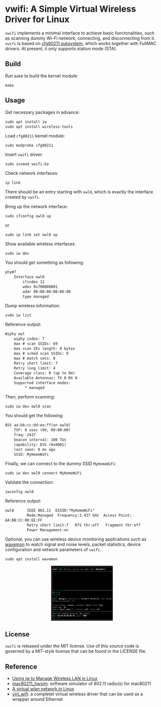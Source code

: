 # vwifi: A Simple Virtual Wireless Driver for Linux

`vwifi` implements a minimal interface to achieve basic functonalities,
such as scanning dummy Wi-Fi network, connecting, and disconnecting from it.
`vwifi` is based on [cfg80211 subsystem](https://www.kernel.org/doc/html/latest/driver-api/80211/cfg80211.html),
which works together with FullMAC drivers. At present, it only supports station mode (STA).

## Build

Run `mak`e to build the kernel module:
```shell
make
```

## Usage

Get necessary packages in advance:
```shell
sudo apt install iw
sudo apt install wireless-tools
```

Load `cfg80211` kernel module:
```shell
sudo modprobe cfg80211
```

Insert `vwifi` driver:
```shell
sudo insmod vwifi.ko
```

Check network interfaces:
```shell
ip link
```

There should be an entry starting with `owl0`, which is exactly the interface created by `vwifi`.

Bring up the network interface:
```shell
sudo ifconfig owl0 up
```

or
```shell
sudo ip link set owl0 up
```

Show available wireless interfaces:
```shell
sudo iw dev
```

You should get something as following:
```
phy#7
	Interface owl0
		ifindex 12
		wdev 0x700000001
		addr 00:00:00:00:00:00
		type managed
```

Dump wireless information:
```shell
sudo iw list
```

Reference output:
```
Wiphy owl
	wiphy index: 7
	max # scan SSIDs: 69
	max scan IEs length: 0 bytes
	max # sched scan SSIDs: 0
	max # match sets: 0
	Retry short limit: 7
	Retry long limit: 4
	Coverage class: 0 (up to 0m)
	Available Antennas: TX 0 RX 0
	Supported interface modes:
		 * managed
```

Then, perform scanning:
```shell
sudo iw dev owl0 scan
```

You should get the following:
```
BSS aa:bb:cc:dd:ee:ff(on owl0)
	TSF: 0 usec (0d, 00:00:00)
	freq: 2437
	beacon interval: 100 TUs
	capability: ESS (0x0001)
	last seen: 0 ms ago
	SSID: MyHomeWiFi
```

Finally, we can connect to the dummy SSID `MyHomeWiFi`:
```shell
sudo iw dev owl0 connect MyHomeWiFi
```

Validate the connection:
```shell
iwconfig owl0
```

Reference output:
```
owl0      IEEE 802.11  ESSID:"MyHomeWiFi"
          Mode:Managed  Frequency:2.437 GHz  Access Point: AA:BB:CC:DD:EE:FF
          Retry short limit:7   RTS thr:off   Fragment thr:off
          Power Management:on
```

Optional, you can use wireless device monitoring applications such as [wavemon](https://github.com/uoaerg/wavemon) to
watch signal and noise levels, packet statistics, device configuration and network parameters of `vwifi`.
```shell
sudo apt install wavemon
```

<p align="center"><img src="assets/wavemon.png" alt="logo image" width=40%></p>


## License

`vwifi` is released under the MIT license. Use of this source code is governed
by a MIT-style license that can be found in the LICENSE file.

## Reference

* [Using iw to Manage Wireless LAN in Linux](http://ict.siit.tu.ac.th/help/iw)
* [mac80211_hwsim](https://www.kernel.org/doc/html/latest/networking/mac80211_hwsim/mac80211_hwsim.html): software simulator of 802.11 radio(s) for mac80211
* [A virtual wlan network in Linux](https://feldspaten.org/2020/04/01/a-virtual-wlan-network-in-linux/)
* [virt_wifi](https://github.com/torvalds/linux/blob/master/drivers/net/wireless/virt_wifi.c): a completet virtual wireless driver that can be used as a wrapper around Ethernet
